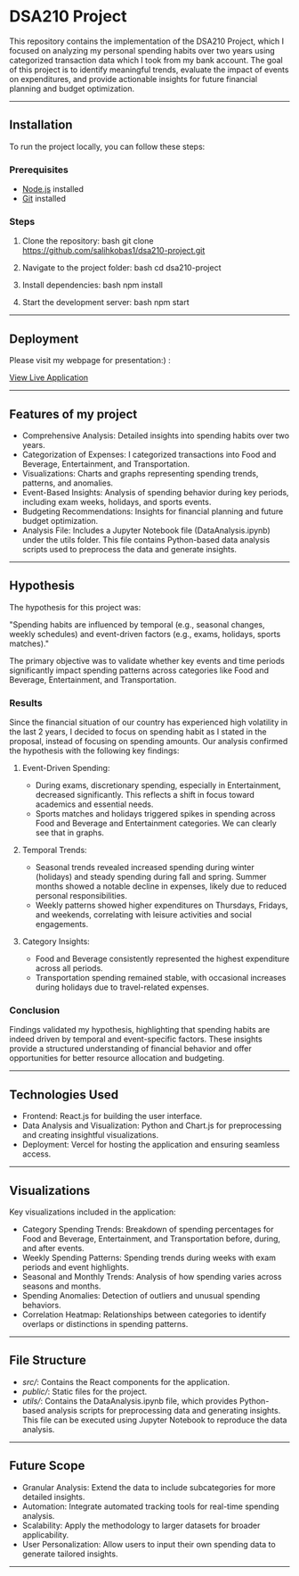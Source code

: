 # DSA210 Project

This repository contains the implementation of the DSA210 Project, which I focused on analyzing my personal spending habits over two years using categorized transaction data which I took from my bank account. The goal of this project is to identify meaningful trends, evaluate the impact of events on expenditures, and provide actionable insights for  future financial planning and budget optimization.

---

## Installation

To run the project locally, you can follow these steps:

### Prerequisites

- [Node.js](https://nodejs.org/) installed
- [Git](https://git-scm.com/) installed

### Steps

1. Clone the repository:
    bash
    git clone https://github.com/salihkobas1/dsa210-project.git
    
2. Navigate to the project folder:
    bash
    cd dsa210-project
    
3. Install dependencies:
    bash
    npm install
    
4. Start the development server:
    bash
    npm start
    

---

## Deployment

Please visit my webpage for presentation:) : 

[View Live Application](https://dsa210-project-rg7s.vercel.app)

---

## Features of my project

- Comprehensive Analysis: Detailed insights into spending habits over two years.
- Categorization of Expenses: I categorized transactions into Food and Beverage, Entertainment, and Transportation.
- Visualizations: Charts and graphs representing spending trends, patterns, and anomalies.
- Event-Based Insights: Analysis of spending behavior during key periods, including exam weeks, holidays, and sports events.
- Budgeting Recommendations: Insights for financial planning and future budget optimization.
- Analysis File: Includes a Jupyter Notebook file (DataAnalysis.ipynb) under the utils folder. This file contains Python-based data analysis scripts used to preprocess the data and generate insights.

---

## Hypothesis

The hypothesis for this project was:

"Spending habits are influenced by temporal (e.g., seasonal changes, weekly schedules) and event-driven factors (e.g., exams, holidays, sports matches)."

The primary objective was to validate whether key events and time periods significantly impact spending patterns across categories like Food and Beverage, Entertainment, and Transportation.

### Results

Since the financial situation of our country has experienced high volatility in the last 2 years, I decided to focus on spending habit as I stated in the proposal, instead of focusing on spending amounts.
Our analysis confirmed the hypothesis with the following key findings:

1. Event-Driven Spending:
   - During exams, discretionary spending, especially in Entertainment, decreased significantly. This reflects a shift in focus toward academics and essential needs.
   - Sports matches and holidays triggered spikes in spending across Food and Beverage and Entertainment categories. We can clearly see that in graphs.

2. Temporal Trends:
   - Seasonal trends revealed increased spending during winter (holidays) and steady spending during fall and spring. Summer months showed a notable decline in expenses, likely due to reduced personal responsibilities.
   - Weekly patterns showed higher expenditures on Thursdays, Fridays, and weekends, correlating with leisure activities and social engagements.

3. Category Insights:
   - Food and Beverage consistently represented the highest expenditure across all periods.
   - Transportation spending remained stable, with occasional increases during holidays due to travel-related expenses.

### Conclusion

Findings validated my hypothesis, highlighting that spending habits are indeed driven by temporal and event-specific factors. These insights provide a structured understanding of financial behavior and offer opportunities for better resource allocation and budgeting.

---

## Technologies Used

- Frontend: React.js for building the user interface.
- Data Analysis and Visualization: Python and Chart.js for preprocessing and creating insightful visualizations.
- Deployment: Vercel for hosting the application and ensuring seamless access.

---

## Visualizations

Key visualizations included in the application:
- Category Spending Trends: Breakdown of spending percentages for Food and Beverage, Entertainment, and Transportation before, during, and after events.
- Weekly Spending Patterns: Spending trends during weeks with exam periods and event highlights.
- Seasonal and Monthly Trends: Analysis of how spending varies across seasons and months.
- Spending Anomalies: Detection of outliers and unusual spending behaviors.
- Correlation Heatmap: Relationships between categories to identify overlaps or distinctions in spending patterns.

---

## File Structure

- *src/*: Contains the React components for the application.
- *public/*: Static files for the project.
- *utils/*: Contains the DataAnalysis.ipynb file, which provides Python-based analysis scripts for preprocessing data and generating insights. This file can be executed using Jupyter Notebook to reproduce the data analysis.

---

## Future Scope

- Granular Analysis: Extend the data to include subcategories for more detailed insights.
- Automation: Integrate automated tracking tools for real-time spending analysis.
- Scalability: Apply the methodology to larger datasets for broader applicability.
- User Personalization: Allow users to input their own spending data to generate tailored insights.

---
